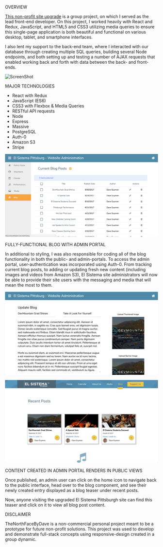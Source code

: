 OVERVIEW

<a href="https://nonprofitbydave.now.sh">This non-profit site upgrade</a> is a group project, on which I served as the lead front-end developer. On this project, I worked heavily with React and Redux, JavaScript, and HTML5 and CSS3 utilizing media queries to ensure this single-page application is both beautiful and functional on various desktop, tablet, and smartphone interfaces.

I also lent my support to the back-end team, where I interacted with our database through creating multiple SQL queries, building several Node endpoints, and both setting up and testing a number of AJAX requests that enabled working back and forth with data between the back- and front-ends.


![ScreenShot](./src/images/screenshot-1.png "Screenshot of project homepage.")

MAJOR TECHNOLOGIES

  <ul>
    <li>React with Redux</li>
    <li>JavaScript (ES6)</li>
    <li>CSS3 with Flexbox & Media Queries</li>
    <li>RESTful API requests</li>
    <li>Node</li>
    <li>Express</li>
    <li>Massive</li>
    <li>PostgreSQL</li>
    <li>Auth-0</li>
    <li>Amazon S3</li>
    <li>Stripe</li>
  </ul>

  ![ScreenShot](./src/images/screenshot-2.png "Screenshot of admin dashboard blog page.")

FULLY-FUNCTIONAL BLOG WITH ADMIN PORTAL

In additional to styling, I was also responsible for coding all of the blog functionality in both the public- and admin-portals. To access the admin portal, user-authentication was incorporated using Auth-0. From tracking current blog posts, to adding or updating fresh new content (including images and videos from Amazon S3), El Sistema site administrators will now be able to provide their site users with the messaging and media that will mean the most to them.

![ScreenShot](./src/images/screenshot-3.png "Screenshot of admin blog editor page.")

![ScreenShot](./src/images/screenshot-4.png "Screenshot of public-facing blog page.")

CONTENT CREATED IN ADMIN PORTAL RENDERS IN PUBLIC VIEWS

Once published, an admin user can click on the home icon to navigate back to the public interface, head over to the blog component, and see their newly created entry displayed as a blog teaser under recent posts.

Now, anyone visiting the upgraded El Sistema Pittsburgh site can find this teaser and click on it to view all blog post content.


DISCLAIMER

TheNorthFaceByDave is a non-commercial personal project meant to be a prototype for future non-profit solutions. This project was used to develop and demonstrate full-stack concepts using responsive-design created in a group dynamic.
